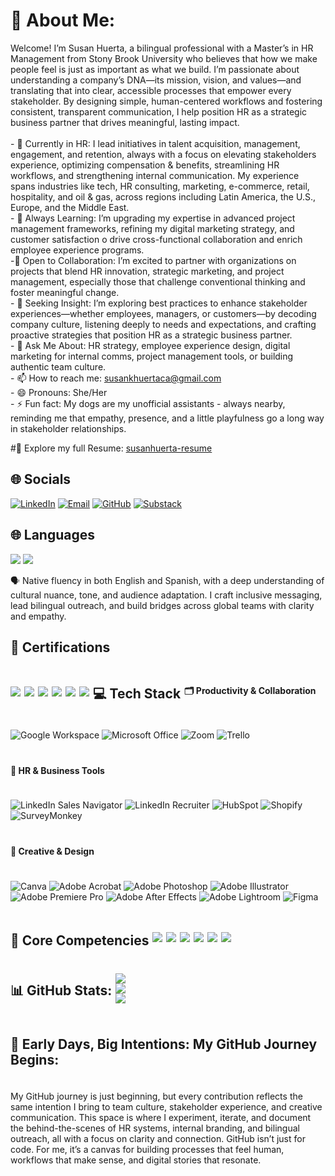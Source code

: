 # 💫 About Me:
Welcome! I’m Susan Huerta, a bilingual professional with a Master’s in HR Management from Stony Brook University who believes that how we make people feel is just as important as what we build. I’m passionate about understanding a company’s DNA—its mission, vision, and values—and translating that into clear, accessible processes that empower every stakeholder. By designing simple, human-centered workflows and fostering consistent, transparent communication, I help position HR as a strategic business partner that drives meaningful, lasting impact.<br><br>- 🔭 Currently in HR: I lead initiatives in talent acquisition, management, engagement, and retention, always with a focus on elevating stakeholders experience, optimizing compensation & benefits, streamlining HR workflows, and strengthening internal communication. My experience spans industries like tech, HR consulting, marketing, e-commerce, retail, hospitality, and oil & gas, across regions including Latin America, the U.S., Europe, and the Middle East.<br>- 🌱 Always Learning: I’m upgrading my expertise in advanced project management frameworks, refining my digital marketing strategy, and customer satisfaction o drive cross-functional collaboration and enrich employee experience programs.<br>-👯 Open to Collaboration: I’m excited to partner with organizations on projects that blend HR innovation, strategic marketing, and project management, especially those that challenge conventional thinking and foster meaningful change.<br>- 🤔 Seeking Insight: I’m exploring best practices to enhance stakeholder experiences—whether employees, managers, or customers—by decoding company culture, listening deeply to needs and expectations, and crafting proactive strategies that position HR as a strategic business partner.<br>- 💬 Ask Me About: HR strategy, employee experience design, digital marketing for internal comms, project management tools, or building authentic team culture.<br>- 📫 How to reach me: susankhuertaca@gmail.com<br>- 😄 Pronouns: She/Her<br>- ⚡ Fun fact: My dogs are my unofficial assistants - always nearby, reminding me that empathy, presence, and a little playfulness go a long way in stakeholder relationships.<br>

#🔗 Explore my full Resume: [susanhuerta-resume](https://github.com/SusanHuerta/Resume)


## 🌐 Socials  
[![LinkedIn](https://img.shields.io/badge/LinkedIn-blue?logo=linkedin&logoColor=white)](https://www.linkedin.com/in/susanhuertaca/) [![Email](https://img.shields.io/badge/Email-D14836?logo=gmail&logoColor=white)](mailto:susankhuertaca@gmail.com)  [![GitHub](https://img.shields.io/badge/GitHub-black?logo=github&logoColor=white)](https://github.com/SusanHuerta)  [![Substack](https://img.shields.io/badge/Substack-FF6719?logo=substack&logoColor=white)](https://susanimpact.substack.com/.com)   


## 🌐 Languages

<a href="#" style="text-decoration:none;">
  <img src="https://img.shields.io/badge/English-Native-blue?style=flat&logo=googletranslate&logoColor=white" />
</a>
<a href="#" style="text-decoration:none;">
  <img src="https://img.shields.io/badge/Spanish-Native-red?style=flat&logo=googletranslate&logoColor=white" />
</a>

🗣️ Native fluency in both English and Spanish, with a deep understanding of cultural nuance, tone, and audience adaptation. I craft inclusive messaging, lead bilingual outreach, and build bridges across global teams with clarity and empathy.


## 🏅 Certifications

<div style="display: flex; flex-wrap: wrap; gap: 6px; align-items: center;">

  <!-- SHRM-SCP: Blue (SHRM brand) -->
  <img src="https://img.shields.io/badge/SHRM--SCP-May%202025-005A9C?style=flat&logo=shrm&logoColor=white" />

  <!-- HRCI Certifications: Red (HRCI brand) -->
  <img src="https://img.shields.io/badge/SPHR-April%202025-C8102E?style=flat&logo=hrci&logoColor=white" />
  <img src="https://img.shields.io/badge/SPHRi-April%202025-C8102E?style=flat&logo=hrci&logoColor=white" />
  <img src="https://img.shields.io/badge/GPHR-April%202025-C8102E?style=flat&logo=hrci&logoColor=white" />

  <!-- Google Certifications: Google brand colors -->
  <img src="https://img.shields.io/badge/Google%20Project%20Management-Aug%202025-4285F4?style=flat&logo=google&logoColor=white" />
  <img src="https://img.shields.io/badge/Google%20Data%20Analytics-Aug%202025-34A853?style=flat&logo=google&logoColor=white" />


## 💻 Tech Stack  

#### 🗂 Productivity & Collaboration  
![Google Workspace](https://img.shields.io/badge/Google%20Workspace-4285F4?logo=google&logoColor=white) ![Microsoft Office](https://img.shields.io/badge/Microsoft%20Office-D83B01?logo=microsoft-office&logoColor=white) ![Zoom](https://img.shields.io/badge/Zoom-2D8CFF?logo=zoom&logoColor=white) ![Trello](https://img.shields.io/badge/Trello-0052CC?logo=trello&logoColor=white)  

#### 🎯 HR & Business Tools  
![LinkedIn Sales Navigator](https://img.shields.io/badge/LinkedIn%20Sales%20Navigator-0A66C2?logo=linkedin&logoColor=white) ![LinkedIn Recruiter](https://img.shields.io/badge/LinkedIn%20Recruiter-0A66C2?logo=linkedin&logoColor=white) ![HubSpot](https://img.shields.io/badge/HubSpot-FF7A59?logo=hubspot&logoColor=white) ![Shopify](https://img.shields.io/badge/Shopify-7AB55C?logo=shopify&logoColor=white) ![SurveyMonkey](https://img.shields.io/badge/SurveyMonkey-00BF6F?logo=surveymonkey&logoColor=white)  

#### 🎨 Creative & Design  
![Canva](https://img.shields.io/badge/Canva-00C4CC?logo=canva&logoColor=white) ![Adobe Acrobat](https://img.shields.io/badge/Adobe%20Acrobat-FF0000?logo=adobe-acrobat-reader&logoColor=white) ![Adobe Photoshop](https://img.shields.io/badge/Adobe%20Photoshop-31A8FF?logo=adobe-photoshop&logoColor=white) ![Adobe Illustrator](https://img.shields.io/badge/Adobe%20Illustrator-FF9A00?logo=adobe-illustrator&logoColor=white) ![Adobe Premiere Pro](https://img.shields.io/badge/Adobe%20Premiere%20Pro-9999FF?logo=adobe-premiere-pro&logoColor=white) ![Adobe After Effects](https://img.shields.io/badge/Adobe%20After%20Effects-9999FF?logo=adobe-after-effects&logoColor=white) ![Adobe Lightroom](https://img.shields.io/badge/Adobe%20Lightroom-31A8FF?logo=adobe-lightroom&logoColor=white) ![Figma](https://img.shields.io/badge/Figma-F24E1E?logo=figma&logoColor=white)  


## 🧩 Core Competencies

<!-- All badges use soft gray for consistency -->
<img src="https://img.shields.io/badge/Global%20Project%20Coordination-6E6E6E?style=flat&logo=codeforces&logoColor=white" />
<img src="https://img.shields.io/badge/Recruitment%20Strategy%20%26%20Candidate%20Experience-6E6E6E?style=flat&logo=workplace&logoColor=white" />
<img src="https://img.shields.io/badge/Process%20Optimization%20%26%20Workflow%20Efficiency-6E6E6E?style=flat&logo=airtable&logoColor=white" />
<img src="https://img.shields.io/badge/Strategic%20Communication%20%26%20Adaptability-6E6E6E?style=flat&logo=slack&logoColor=white" />
<img src="https://img.shields.io/badge/Leadership%20%26%20Team%20Development-6E6E6E?style=flat&logo=people&logoColor=white" />
<img src="https://img.shields.io/badge/Data--Driven%20Decision%20Making%20%26%20Analytics-6E6E6E?style=flat&logo=powerbi&logoColor=white" />

  
## 📊 GitHub Stats:
![](https://github-readme-stats.vercel.app/api?username=SusanHuerta&theme=dark&hide_border=false&include_all_commits=false&count_private=false)<br/>
![](https://nirzak-streak-stats.vercel.app/?user=SusanHuerta&theme=dark&hide_border=false)<br/>
![](https://github-readme-stats.vercel.app/api/top-langs/?username=SusanHuerta&theme=dark&hide_border=false&include_all_commits=false&count_private=false&layout=compact)


## 🚀 Early Days, Big Intentions: My GitHub Journey Begins:
My GitHub journey is just beginning, but every contribution reflects the same intention I bring to team culture, stakeholder experience, and creative communication.
This space is where I experiment, iterate, and document the behind-the-scenes of HR systems, internal branding, and bilingual outreach, all with a focus on clarity and connection.
GitHub isn’t just for code. For me, it’s a canvas for building processes that feel human, workflows that make sense, and digital stories that resonate.
